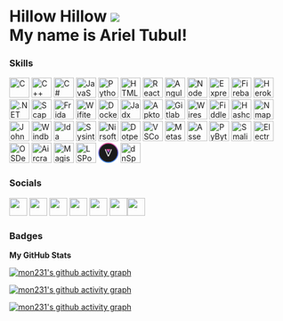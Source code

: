 # Hillow Hillow ![](https://user-images.githubusercontent.com/18350557/176309783-0785949b-9127-417c-8b55-ab5a4333674e.gif) <br /> My name is Ariel Tubul!

### Skills

<p align="left">
<a href="https://www.gnu.org/software/gnu-c-manual/gnu-c-manual.html" target="_blank" rel="noreferrer"><img src="https://raw.githubusercontent.com/danielcranney/readme-generator/main/public/icons/skills/c-colored.svg" width="36" height="36" title="C" /></a>
<a href="https://docs.microsoft.com/en-us/cpp/" target="_blank" rel="noreferrer"><img src="https://raw.githubusercontent.com/danielcranney/readme-generator/main/public/icons/skills/cplusplus-colored.svg" width="36" height="36" title="C++" /></a>
<a href="https://docs.microsoft.com/en-us/dotnet/csharp/" target="_blank" rel="noreferrer"><img src="https://raw.githubusercontent.com/danielcranney/readme-generator/main/public/icons/skills/csharp-colored.svg" width="36" height="36" title="C#" /></a>
<a href="https://developer.mozilla.org/en-US/docs/Web/JavaScript" target="_blank" rel="noreferrer"><img src="https://raw.githubusercontent.com/danielcranney/readme-generator/main/public/icons/skills/javascript-colored.svg" width="36" height="36" title="JavaScript" /></a>
<a href="https://www.python.org/" target="_blank" rel="noreferrer"><img src="https://raw.githubusercontent.com/danielcranney/readme-generator/main/public/icons/skills/python-colored.svg" width="36" height="36" title="Python" /></a>
<a href="https://developer.mozilla.org/en-US/docs/Glossary/HTML5" target="_blank" rel="noreferrer"><img src="https://raw.githubusercontent.com/danielcranney/readme-generator/main/public/icons/skills/html5-colored.svg" width="36" height="36" title="HTML5" /></a>
<a href="https://reactjs.org/" target="_blank" rel="noreferrer"><img src="https://raw.githubusercontent.com/danielcranney/readme-generator/main/public/icons/skills/react-colored.svg" width="36" height="36" title="React" /></a>
<a href="https://angular.io/" target="_blank" rel="noreferrer"><img src="https://raw.githubusercontent.com/danielcranney/readme-generator/main/public/icons/skills/angularjs-colored.svg" width="36" height="36" title="Angular" /></a>
<a href="https://nodejs.org/en/" target="_blank" rel="noreferrer"><img src="https://raw.githubusercontent.com/danielcranney/readme-generator/main/public/icons/skills/nodejs-colored.svg" width="36" height="36" title="NodeJS" /></a>
<a href="https://expressjs.com/" target="_blank" rel="noreferrer"><img src="https://raw.githubusercontent.com/danielcranney/readme-generator/main/public/icons/skills/express-colored.svg" width="36" height="36" title="Express" /></a>
<a href="https://firebase.google.com/" target="_blank" rel="noreferrer"><img src="https://raw.githubusercontent.com/danielcranney/readme-generator/main/public/icons/skills/firebase-colored.svg" width="36" height="36" title="Firebase" /></a>
<a href="https://www.heroku.com/" target="_blank" rel="noreferrer"><img src="https://raw.githubusercontent.com/danielcranney/readme-generator/main/public/icons/skills/heroku-colored.svg" width="36" height="36" title="Heroku" /></a>
<a href="https://dotnet.microsoft.com/en-us/" target="_blank" rel="noreferrer"><img src="https://raw.githubusercontent.com/danielcranney/readme-generator/main/public/icons/skills/dot-net-colored.svg" width="36" height="36" title=".NET" /></a>
<a href="https://scapy.net/" target="_blank" rel="noreferrer"><img src="https://scapy.net/favicon.ico" width="36" height="36" title="Scapy" /></a>
<a href="https://frida.re/" target="_blank" rel="noreferrer"><img src="https://frida.re/favicon.ico" width="36" height="36" title="Frida" /></a>
<a href="https://github.com/kimocoder/wifite2" target="_blank" rel="noreferrer"><img src="https://www.kali.org/tools/wifite/images/wifite-logo.svg" width="36" height="36" title="Wifite" /></a>
<a href="https://docker.com/" target="_blank" rel="noreferrer"><img src="https://docker.com/favicon.ico" width="36" height="36" title="Docker" /></a>
<a href="https://github.com/skylot/jadx" target="_blank" rel="noreferrer"><img src="https://raw.githubusercontent.com/skylot/jadx/master/jadx-gui/src/main/resources/logos/jadx-logo.png" width="36" height="36" title="Jadx" /></a>
<a href="https://ibotpeaches.github.io/Apktool/" target="_blank" rel="noreferrer"><img src="https://www.kali.org/tools/apktool/images/apktool-logo.svg" width="36" height="36" title="Apktool" /></a>
<a href="https://gitlab.com/gitlab-org/gitlab" target="_blank" rel="noreferrer"><img src="https://about.gitlab.com/images/press/press-kit-icon.svg" width="36" height="36" title="Gitlab" /></a>
<a href="https://www.wireshark.org/" target="_blank" rel="noreferrer"><img src="https://www.wireshark.org/assets/icons/favicon.ico" width="36" height="36" title="Wireshark" /></a>
<a href="https://www.telerik.com/fiddler" target="_blank" rel="noreferrer"><img src="https://www.telerik.com/favicon.ico" width="36" height="36" title="Fiddler" /></a>
<a href="https://hashcat.net/hashcat/" target="_blank" rel="noreferrer"><img src="https://raw.githubusercontent.com/scandium/hashcat-gui/master/src/images/icon_hashcat.ico" width="36" height="36" title="Hashcat" /></a>
<a href="https://nmap.org/" target="_blank" rel="noreferrer"><img src="https://nmap.org/images/nmap-logo-256x256.png" width="36" height="36" title="Nmap" /></a>
<a href="https://github.com/openwall/john" target="_blank" rel="noreferrer"><img src="https://www.kali.org/tools/john/images/john-logo.svg" width="36" height="36" title="JohnTheRipper" /></a>
<a href="https://learn.microsoft.com/en-us/windows-hardware/drivers/debugger/windbg-overview" target="_blank" rel="noreferrer"><img src="https://store-images.s-microsoft.com/image/apps.39430.14179965677555945.4511bc55-f511-4c63-a99c-6ff01f7fb0af.3a6d737d-da45-47ff-b99c-6a9438490a7e" width="36" height="36" title="Windbg" /></a>
<a href="https://hex-rays.com/ida-free/" target="_blank" rel="noreferrer"><img src="https://hex-rays.com/favicon/apple-icon.png" width="36" height="36" title="Ida" /></a>
<a href="https://learn.microsoft.com/en-us/sysinternals/" target="_blank" rel="noreferrer"><img src="https://learn.microsoft.com/en-us/sysinternals/media/index/sysinternals.png" width="36" height="36" title="Sysinternals" /></a>
<a href="https://www.nirsoft.net/" target="_blank" rel="noreferrer"><img src="https://www.nirsoft.net/favicon.ico" width="36" height="36" title="Nirsoft" /></a>
<a href="https://www.jetbrains.com/decompiler/" target="_blank" rel="noreferrer"><img src="https://resources.jetbrains.com/storage/products/dotpeek/img/meta/dotpeek_logo_300x300.png" width="36" height="36" title="Dotpeek" /></a>
<a href="https://code.visualstudio.com/" target="_blank" rel="noreferrer"><img src="https://code.visualstudio.com/favicon.ico" width="36" height="36" title="VSCode" /></a>
<a href="https://www.metasploit.com/" target="_blank" rel="noreferrer"><img src="https://www.metasploit.com/includes/images/favicon.ico" width="36" height="36" title="Metasploit" /></a>
<a href="https://en.wikipedia.org/wiki/X86_assembly_language" target="_blank" rel="noreferrer"><img src="https://static.thenounproject.com/png/4696737-200.png" width="36" height="36" title="Assembly" /></a>
<a href="https://docs.python.org/3/library/dis.html" target="_blank" rel="noreferrer"><img src="https://cdn1.iconfinder.com/data/icons/file-format-set/64/2895-512.png" width="36" height="36" title="PyByteCode" /></a>
<a href="https://source.android.com/docs/core/runtime/dalvik-bytecode" target="_blank" rel="noreferrer"><img src="https://www.file-extension.info/images/resource/formats/smali.png" width="36" height="36" title="Smali" /></a>
<a href="https://www.electronjs.org" target="_blank" rel="noreferrer"><img src="https://www.electronjs.org/assets/img/favicon.ico" width="36" height="36" title="Electron" /></a>
<a href="https://wiki.osdev.org/Main_Page" target="_blank" rel="noreferrer"><img src="https://wiki.osdev.org/skins/common/images/osdev.png" width="36" height="36" title="OSDev" /></a>
<a href="https://www.aircrack-ng.org/" target="_blank" rel="noreferrer"><img src="https://www.kali.org/tools/aircrack-ng/images/aircrack-ng-logo.svg" width="36" height="36" title="Aircrack-NG" /></a>
<a href="https://github.com/topjohnwu/Magisk" target="_blank" rel="noreferrer"><img src="https://upload.wikimedia.org/wikipedia/commons/b/b8/Magisk_Logo.png" width="36" height="36" title="Magisk" /></a>
<a href="https://github.com/LSPosed/LSPosed" target="_blank" rel="noreferrer"><img src="https://www.svgrepo.com/show/504549/lsposed.svg" width="36" height="36" title="LSPosed" /></a>
<a href="https://github.com/ReVanced/revanced-manager" target="_blank" rel="noreferrer"><img src="https://github.com/ReVanced/revanced-manager/raw/main/assets/revanced-logo/revanced-logo.svg" width="36" height="36" title="ReVanced" /></a>
<a href="https://github.com/dnSpyEx/dnSpy" target="_blank" rel="noreferrer"><img src="https://static.wikia.nocookie.net/logopedia/images/2/26/DnSpy-logo.png" width="36" height="36" title="dnSpyEx" /></a>
</p>

### Socials

<p align="left">
<a href="https://www.github.com/mon231" target="_blank" rel="noreferrer"><img src="https://raw.githubusercontent.com/danielcranney/readme-generator/main/public/icons/socials/github.svg" width="32" height="32" /></a>
<a href="http://www.instagram.com/relarielrel" target="_blank" rel="noreferrer"><img src="https://raw.githubusercontent.com/danielcranney/readme-generator/main/public/icons/socials/instagram.svg" width="32" height="32" /></a>
<a href="https://www.linkedin.com/in/ariel-tubul" target="_blank" rel="noreferrer"><img src="https://raw.githubusercontent.com/danielcranney/readme-generator/main/public/icons/socials/linkedin.svg" width="32" height="32" /></a>
<a href="https://open.spotify.com/user/31okqz5vrp2nirbx2t4wzhby5uwa" target="_blank" rel="noreferrer"><img src="https://upload.wikimedia.org/wikipedia/commons/thumb/8/84/Spotify_icon.svg/1982px-Spotify_icon.svg.png" width="32" height="32" /></a>
<a href="https://www.stackoverflow.com/users/7383823/r-e-l" target="_blank" rel="noreferrer"><img src="https://raw.githubusercontent.com/danielcranney/readme-generator/main/public/icons/socials/stackoverflow.svg" width="32" height="32" /></a>
<a href="https://www.twitter.com/ArielTubul" target="_blank" rel="noreferrer"><img src="https://raw.githubusercontent.com/danielcranney/readme-generator/main/public/icons/socials/twitter.svg" width="32" height="32" /></a><a href="https://www.codewars.com/users/mon231" target="_blank" rel="noreferrer"><img src="https://www.codewars.com/packs/assets/logo.f607a0fb.svg" width="32" height="32" /></a></p>


### Badges

<b>My GitHub Stats</b>

[![mon231's github activity graph](https://github-readme-activity-graph.vercel.app/graph?username=mon231&theme=react)](https://github.com/mon231)

[![mon231's github activity graph](https://github-readme-stats.vercel.app/api?username=mon231&count_private=true&text_color=ffffff&icon_color=0891b2&bg_color=1c1917&hide_border=true&show_icons=true)](https://github.com/mon231)

[![mon231's github activity graph](https://github-readme-stats.vercel.app/api/top-langs/?username=mon231&layout=pie&langs_count=20&title_color=0891b2&text_color=ffffff&icon_color=0891b2&bg_color=1c1917&hide_border=true&count_private=true&locale=en&custom_title=Top%20%Languages)](https://github.com/mon231)
